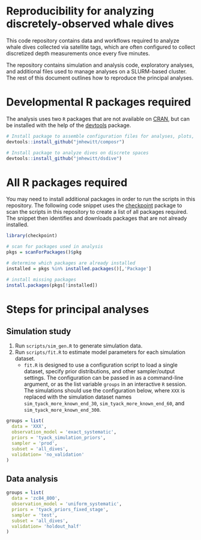 # Reproducibility for analyzing discretely-observed whale dives

This code repository contains data and workflows required to analyze whale dives
collected via satellite tags, which are often configured to collect
discretized depth measurements once every five minutes.

The repository contains simulation and analysis code, exploratory analyses, and
additional files used to manage analyses on a SLURM-based cluster.  The rest of
this document outlines how to reproduce the principal analyses.


# Developmental R packages required

The analysis uses two `R` packages that are not available on
[CRAN](https://cran.r-project.org), but can be installed with the help of the
[devtools](https://cran.r-project.org/web/packages/devtools/index.html) package.

```r
# Install package to assemble configuration files for analyses, plots, etc.
devtools::install_github("jmhewitt/composr")

# Install package to analyze dives on discrete spaces
devtools::install_github("jmhewitt/dsdive")
```


# All R packages required

You may need to install additional packages in order to run the scripts in this
repository.  The following code snippet uses the
[checkpoint](https://cran.r-project.org/web/packages/checkpoint/index.html)
package to scan the scripts in this repository to create a list of all
packages required.  The snippet then identifies and downloads packages that are
not already installed.

```r
library(checkpoint)

# scan for packages used in analysis
pkgs = scanForPackages()$pkg

# determine which packages are already installed
installed = pkgs %in% installed.packages()[,'Package']

# install missing packages
install.packages(pkgs[!installed])
```


# Steps for principal analyses

## Simulation study

  1. Run `scripts/sim_gen.R` to generate simulation data.
  2. Run `scripts/fit.R` to estimate model parameters for each simulation
     dataset.
     - `fit.R` is designed to use a configuration script to load a single
       dataset, specify prior distributions, and other sampler/output
       settings.  The configuration can be passed in as a command-line
       argument, or as the list variable `groups` in an interactive `R`
       session.  The simulations should use the configuration below, where
       `XXX` is replaced with the simulation dataset names
       `sim_tyack_more_known_end_30`, `sim_tyack_more_known_end_60`, and
       `sim_tyack_more_known_end_300`.

```r
groups = list(
  data = 'XXX',
  observation_model = 'exact_systematic',
  priors = 'tyack_simulation_priors',
  sampler = 'prod',
  subset = 'all_dives',
  validation= 'no_validation'
)
```


## Data analysis

```r
groups = list(
  data = 'zc84_800',
  observation_model = 'uniform_systematic',
  priors = 'tyack_priors_fixed_stage',
  sampler = 'test',
  subset = 'all_dives',
  validation= 'holdout_half'
)
```
